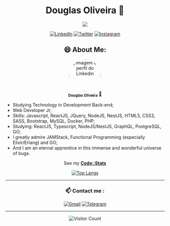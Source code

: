 <div align="center">
<h1> Douglas Oliveira 👋 </h1>
<img src="https://i.ibb.co/ySy4jM0/Untitled.png" alt"Lord of The Rings art" />

[![LinkedIn](https://img.shields.io/badge/linkedin-%230077B5.svg?style=for-the-badge&logo=linkedin&logoColor=white)](https://www.linkedin.com/in/odouglas-oliveira/) 
[![Twitter](https://img.shields.io/badge/Twitter-%231DA1F2.svg?style=for-the-badge&logo=Twitter&logoColor=white)](https://twitter.com/odouglas_dev) 
[![Instagram](https://img.shields.io/badge/Instagram-%23E4405F.svg?style=for-the-badge&logo=Instagram&logoColor=white)](https://www.instagram.com/odouglas_dev/)
</div>


<div align="center">
    <h2> 😄 About Me:</h2>

<a href="https://www.linkedin.com/in/odouglas-oliveira/">
 <img style="border-radius: 50%;" src="https://media.licdn.com/dms/image/C4D03AQFbTKz3Eu2jaw/profile-displayphoto-shrink_800_800/0/1649274791131?e=1703721600&v=beta&t=7VxXtUmqtzz2TqxmWUMhdfM2_Z3dkS_FdzQlalOVwzA" width="100px;" alt="Imagem de perfil do Linkedin"/>
 <br />
 <sub><b>Douglas Oliveira</b></sub></a> <a href="https://www.linkedin.com/in/odouglas-oliveira/" title="Linkedin">🚀</a>  <br />
</div>

<ul>
    <li>Studying Technology in Development Back-end;</li>
    <li>Web Developer Jr;
    <li>Skills: Javascript, ReactJS, JQuery, NodeJS, NestJS, HTML5, CSS3, SASS, Bootstrap, MySQL, Docker, PHP;</li>
    <li>Studying: ReactJS, Typescript, NodeJS/NestJS, GraphQL, PostgreSQL, GO;</li>
    <li>I greatly admire JAMStack, Functional Programming (especially Elixir/Erlang) and GO;</li>
    <li>And I am an eternal apprentice in this immense and wonderful universe of bugs.</li>
</ul>

<div align="center">
<p>See my <strong><a href="https://codestats.net/users/xdouglas90#signup-form" target="_blank"
            rel="noopener noreferrer">Code::Stats</a></strong></p>
</div>


<div align="center">

[![Top Langs](https://github-readme-stats.vercel.app/api/top-langs/?username=xdouglas90&layout=compact)](https://github.com/xdouglas90/github-readme-stats)

<!-- ![Customized Card](https://github-readme-stats.vercel.app/api/pin?username=anuraghazra&repo=github-readme-stats&title_color=fff&icon_color=f9f9f9&text_color=9f9f9f&bg_color=151515) -->

</div>

_____

<div align="center">
    
<h3> 📫 Contact me : </h3>
    
[![Gmail](https://img.shields.io/badge/Gmail-D14836?style=for-the-badge&logo=gmail&logoColor=white)](mailto:odouglas.dev@gmail.com) 
[![Telegram](https://img.shields.io/badge/Telegram-2CA5E0?style=for-the-badge&logo=telegram&logoColor=white)](https://t.me/odouglasdev)

    
</div>

_____
<div align="center">
    
![Visitor Count](https://profile-counter.glitch.me/xdouglas90/count.svg)
    
</div>
